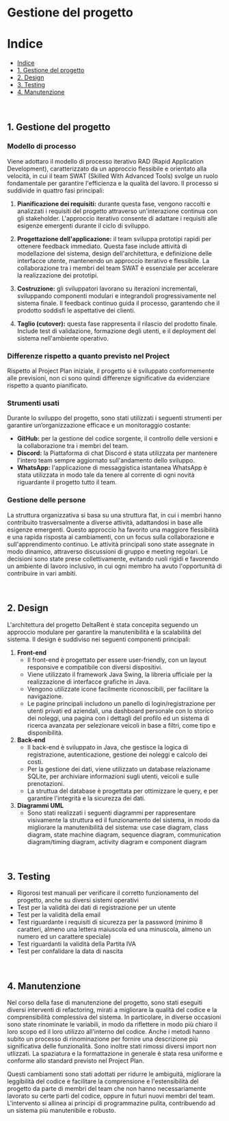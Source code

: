# **Gestione del progetto**

# Indice
- [Indice](#indice)
- [1. Gestione del progetto](#1-gestione-del-progetto)
- [2. Design](#2-design)
- [3. Testing](#3-testing)
- [4. Manutenzione](#4-manutenzione)

&nbsp;
## 1. Gestione del progetto

### Modello di processo

Viene adottaro il modello di processo iterativo RAD (Rapid Application Development), caratterizzato da un approccio flessibile e orientato alla velocità, in cui il team SWAT (Skilled With Advanced Tools) svolge un ruolo fondamentale per garantire l'efficienza e la qualità del lavoro. Il processo si suddivide in quattro fasi principali:

1. **Pianificazione dei requisiti:** durante questa fase, vengono raccolti e analizzati i requisiti del progetto attraverso un'interazione continua con gli stakeholder. L'approccio iterativo consente di adattare i requisiti alle esigenze emergenti durante il ciclo di sviluppo.

2. **Progettazione dell'applicazione:** il team sviluppa prototipi rapidi per ottenere feedback immediato. Questa fase include attività di modellazione del sistema, design dell'architettura, e definizione delle interfacce utente, mantenendo un approccio iterativo e flessibile. La collaborazione tra i membri del team SWAT è essenziale per accelerare la realizzazione dei prototipi.

3. **Costruzione:** gli sviluppatori lavorano su iterazioni incrementali, sviluppando componenti modulari e integrandoli progressivamente nel sistema finale. Il feedback continuo guida il processo, garantendo che il prodotto soddisfi le aspettative dei clienti.

4. **Taglio (cutover):** questa fase rappresenta il rilascio del prodotto finale. Include test di validazione, formazione degli utenti, e il deployment del sistema nell'ambiente operativo.

### Differenze rispetto a quanto previsto nel Project 

Rispetto al Project Plan iniziale, il progetto si è sviluppato conformemente alle previsioni, non ci sono quindi differenze significative da evidenziare rispetto a quanto pianificato.

### Strumenti usati

Durante lo sviluppo del progetto, sono stati utilizzati i seguenti strumenti per garantire un’organizzazione efficace e un monitoraggio costante:

- **GitHub:** per la gestione del codice sorgente, il controllo delle versioni e la collaborazione tra i membri del team.
- **Discord:** la Piattaforma di chat Discord è stata utilizzata per mantenere l'intero team sempre aggiornato sull'andamento dello sviluppo.
- **WhatsApp:** l'applicazione di messaggistica istantanea WhatsApp è stata utilizzata in modo tale da tenere al corrente di ogni novità riguardante il progetto tutto il team.

### Gestione delle persone

La struttura organizzativa si basa su una struttura flat, in cui i membri hanno contribuito trasversalmente a diverse attività, adattandosi in base alle esigenze emergenti. Questo approccio ha favorito una maggiore flessibilità e una rapida risposta ai cambiamenti, con un focus sulla collaborazione e sull'apprendimento continuo. Le attività principali sono state assegnate in modo dinamico, attraverso discussioni di gruppo e meeting regolari. Le decisioni sono state prese collettivamente, evitando ruoli rigidi e favorendo un ambiente di lavoro inclusivo, in cui ogni membro ha avuto l'opportunità di contribuire in vari ambiti.

&nbsp;
## 2. Design

L'architettura del progetto DeltaRent è stata concepita seguendo un approccio modulare per garantire la manutenibilità e la scalabilità del sistema. Il design è suddiviso nei seguenti componenti principali:

1. **Front-end**
    - Il front-end è progettato per essere user-friendly, con un layout responsive e compatibile con diversi dispositivi.
    - Viene utilizzato il framework Java Swing, la libreria ufficiale per la realizzazione di interfacce grafiche in Java.
    - Vengono utilizzate icone facilmente riconoscibili, per facilitare la navigazione.
    - Le pagine principali includono un panello di login/registrazione per utenti privati ed aziendali, una dashboard personale con lo storico dei noleggi, una pagina con i dettagli del profilo ed un sistema di ricerca avanzata per selezionare veicoli in base a filtri, come tipo e disponibilità.
2. **Back-end**
    - Il back-end è sviluppato in Java, che gestisce la logica di registrazione, autenticazione, gestione dei noleggi e calcolo dei costi.
    - Per la gestione dei dati, viene utilizzato un database relazioname SQLite, per archiviare informazioni sugli utenti, veicoli e sulle prenotazioni.
    - La struttua del database è progettata per ottimizzare le query, e per garantire l'integrità e la sicurezza dei dati.
3. **Diagrammi UML**
    - Sono stati realizzati i seguenti diagrammi per rappresentare visivamente la struttura ed il funzionamento del sistema, in modo da migliorare la manutenibilità del sistema: use case diagram, class diagram, state machine diagram, sequence diagram, communication diagram/timing diagram, activity diagram e component diagram

&nbsp;
## 3. Testing

- Rigorosi test manuali per verificare il corretto funzionamento del progetto, anche su diversi sistemi operativi
- Test per la validità dei dati di registrazione per un utente
- Test per la validità della email
- Test riguardante i requisiti di sicurezza per la password (minimo 8 caratteri, almeno una lettera maiuscola ed una minuscola, almeno un numero ed un carattere speciale)
- Test riguardanti la validità della Partita IVA
- Test per confalidare la data di nascita

&nbsp;
## 4. Manutenzione

Nel corso della fase di manutenzione del progetto, sono stati eseguiti diversi interventi di refactoring, mirati a migliorare la qualità del codice e la comprensibilità complessiva del sistema. In particolare, in diverse occasioni sono state rinominate le variabili, in modo da riflettere in modo più chiaro il loro scopo ed il loro utilizzo all'interno del codice. Anche i metodi hanno subito un processo di rinominazione per fornire una descrizione più significativa delle funzionalità. Sono inoltre stati rimossi diversi import non utlizzati. La spaziatura e la formattazione in generale è stata resa uniforme e conforme allo standard previsto nel Project Plan.

Questi cambiamenti sono stati adottati per ridurre le ambiguità, migliorare la leggibilità del codice e facilitare la comprensione e l'estensibilità del progetto da parte di membri del team che non hanno necessariamente lavorato su certe parti del codice, oppure in futuri nuovi membri del team. L'intervento si allinea ai principi di programmazine pulita, contribuendo ad un sistema più manutenibile e robusto.
